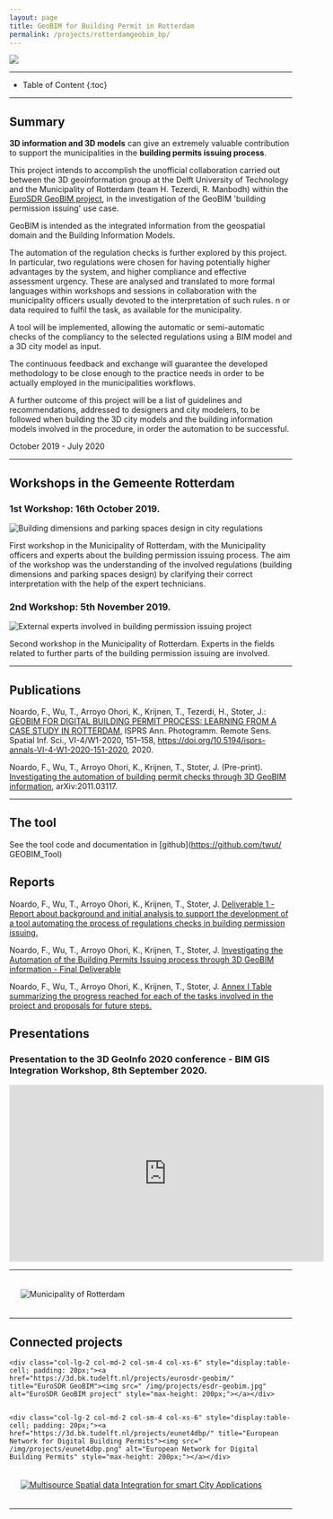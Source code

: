 ```yaml
---
layout: page
title: GeoBIM for Building Permit in Rotterdam
permalink: /projects/rotterdamgeobim_bp/
---
```


<div class="row">
  <div class="col-sm-12 col-xs-12"><img class="img-responsive" src="{{ "/projects/rotterdamgeobim_bp/imgs/dimensions.png" }}"></div>
</div>

- - -

* Table of Content
{:toc}

- - -

## Summary

**3D information and 3D models** can give an extremely valuable contribution to support the municipalities in the **building permits issuing process**.

This project intends to accomplish the unofficial collaboration carried out between the 3D geoinformation group at the Delft University of Technology and the Municipality of Rotterdam (team H. Tezerdi, R. Manbodh) within the [EuroSDR GeoBIM project](https://3d.bk.tudelft.nl/projects/eurosdr-geobim/), in the investigation of the GeoBIM 'building permission issuing' use case. 

GeoBIM is intended as the integrated information from the geospatial domain and the Building Information Models.

The automation of the regulation checks is further explored by this project. In particular, two regulations were chosen for having potentially higher advantages by the system, and higher compliance and effective assessment urgency. These are analysed and translated to more formal languages within workshops and sessions in collaboration with the municipality officers usually devoted to the interpretation of such rules.
n or data required to fulfil the task, as available for the municipality.

A tool will be implemented, allowing the automatic or semi-automatic checks of the compliancy to the selected regulations using a BIM model and a 3D city model as input.

The continuous feedback and exchange will guarantee the developed methodology to be close enough to the practice needs in order to be actually employed in the municipalities workflows.

A further outcome of this project will be a list of guidelines and recommendations, addressed to designers and city modelers, to be followed when building the 3D city models and the building information models involved in the procedure, in order the automation to be successful.

October 2019 - July 2020

 - - -

## Workshops in the Gemeente Rotterdam

### 1st Workshop: 16th October 2019.

<div class="row">
<div class="col-lg-6 col-md-6 col-sm-12 col-xs-12" style="display:table-cell;"><a title="16/10/2019 Workshop 1"><img src="/projects/rotterdamgeobim_bp/imgs/workshop1.png" alt="Building dimensions and parking spaces design in city regulations" ></a></div>
<p class="text-left">First workshop in the Municipality of Rotterdam, with the Municipality officers and experts about the building permission issuing process. The aim of the workshop was the understanding of the involved regulations (building dimensions and parking spaces design) by clarifying their correct interpretation with the help of the expert technicians. </p>
</div>

### 2nd Workshop: 5th November 2019.

<div class="row">
<div class="col-lg-6 col-md-6 col-sm-12 col-xs-12" style="display:table-cell;"><a title="05/11/2019 Workshop 2"><img src="/projects/rotterdamgeobim_bp/imgs/workshop2.png" alt="External experts involved in building permission issuing project" ></a></div>
<p class="text-left">Second workshop in the Municipality of Rotterdam. Experts in the fields related to further parts of the building permission issuing are involved.</p>
</div>

- - -

## Publications

Noardo, F., Wu, T., Arroyo Ohori, K., Krijnen, T., Tezerdi, H., Stoter, J.: [GEOBIM FOR DIGITAL BUILDING PERMIT PROCESS: LEARNING FROM A CASE STUDY IN ROTTERDAM](https://www.isprs-ann-photogramm-remote-sens-spatial-inf-sci.net/VI-4-W1-2020/151/2020/), ISPRS Ann. Photogramm. Remote Sens. Spatial Inf. Sci., VI-4/W1-2020, 151–158, https://doi.org/10.5194/isprs-annals-VI-4-W1-2020-151-2020, 2020.

Noardo, F., Wu, T., Arroyo Ohori, K., Krijnen, T., Stoter, J. (Pre-print). [Investigating the automation of building permit checks through 3D GeoBIM information](https://arxiv.org/abs/2011.03117), arXiv:2011.03117.
- - -

## The tool

See the tool code and documentation in [github](https://github.com/twut/ GEOBIM_Tool)

## Reports

Noardo, F., Wu, T., Arroyo Ohori, K., Krijnen, T., Stoter, J. [Deliverable 1 - Report about background and initial analysis to support the development of a tool automating the process of regulations checks in building permission issuing.](/projects/rotterdamgeobim_bp/Deliverable1_v2.pdf)

Noardo, F., Wu, T., Arroyo Ohori, K., Krijnen, T., Stoter, J. [Investigating the Automation of the Building Permits Issuing process through 3D GeoBIM information - Final Deliverable](/projects/rotterdamgeobim_bp/Rotterdam2DBP.pdf)

Noardo, F., Wu, T., Arroyo Ohori, K., Krijnen, T., Stoter, J. [Annex I
Table summarizing the progress reached for each of the tasks involved in the project and proposals for future steps.](/projects/rotterdamgeobim_bp/AnnexI-ProjectProgress.pdf)


## Presentations

### Presentation to the 3D GeoInfo 2020 conference - BIM GIS Integration Workshop, 8th September 2020.

<iframe width="560" height="315" src="https://www.youtube.com/embed/upUlaOkI2-Y" frameborder="0" allow="accelerometer; autoplay; encrypted-media; gyroscope; picture-in-picture" allowfullscreen></iframe>

- - -


<div class="row">

  <div class="col-lg-3 col-md-3 col-sm-4 col-xs-6" style="display:table-cell; padding: 20px;"><a title="Gemeente Rotterdam"> <img src="/projects/rotterdamgeobim_bp/imgs/rotterdamlogo.jpg" alt="Municipality of Rotterdam" style="max-height: 200px;"></a></div>
</div>

- - -


## Connected projects

<div class="row">

    <div class="col-lg-2 col-md-2 col-sm-4 col-xs-6" style="display:table-cell; padding: 20px;"><a href="https://3d.bk.tudelft.nl/projects/eurosdr-geobim/" title="EuroSDR GeoBIM"><img src=" /img/projects/esdr-geobim.jpg" alt="EuroSDR GeoBIM project" style="max-height: 200px;"></a></div>
    

    <div class="col-lg-2 col-md-2 col-sm-4 col-xs-6" style="display:table-cell; padding: 20px;"><a href="https://3d.bk.tudelft.nl/projects/eunet4dbp/" title="European Network for Digital Building Permits"><img src=" /img/projects/eunet4dbp.png" alt="European Network for Digital Building Permits" style="max-height: 200px;"></a></div>


  <div class="col-lg-2 col-md-2 col-sm-4 col-xs-6" style="display:table-cell; padding: 20px;"><a href="https://3d.bk.tudelft.nl/projects/leadingfellow/" title="Multisource Spatial data Integration for smart City Applications"><img src=" /img/projects/logoLF-2.png" alt="Multisource Spatial data Integration for smart City Applications" style="max-height: 200px;"></a></div>


</div>

- - -
<!--
## Team

<div class="row">
    {% include project_team.html project_name='esdr-geobim' %}
</div>
-->